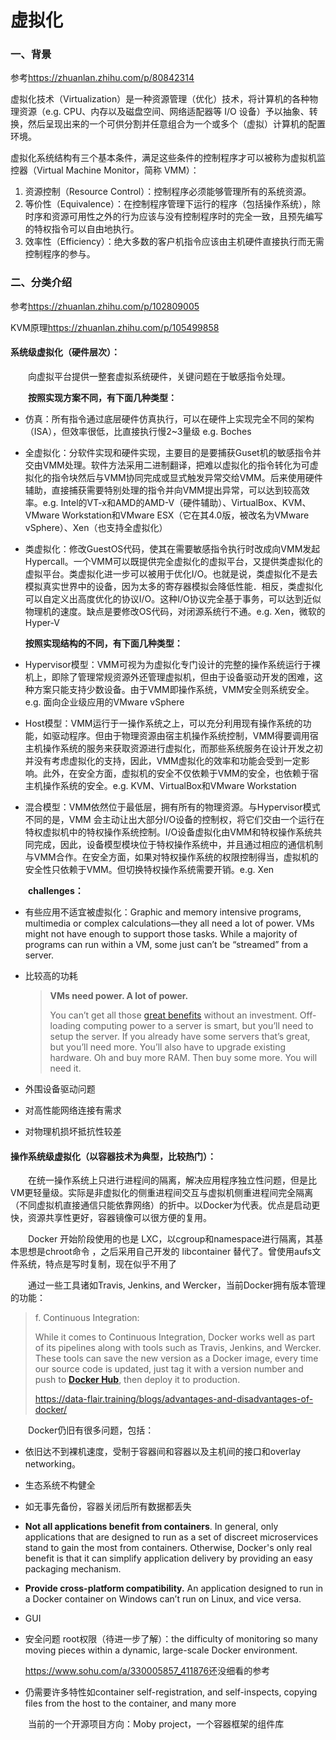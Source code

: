 # 虚拟化

### 一、背景

参考<https://zhuanlan.zhihu.com/p/80842314>

​		虚拟化技术（Virtualization）是一种资源管理（优化）技术，将计算机的各种物理资源（e.g. CPU、内存以及磁盘空间、网络适配器等 I/O 设备）予以抽象、转换，然后呈现出来的一个可供分割并任意组合为一个或多个（虚拟）计算机的配置环境。

​        虚拟化系统结构有三个基本条件，满足这些条件的控制程序才可以被称为虚拟机监控器（Virtual Machine Monitor，简称 VMM）：

  1. 资源控制（Resource Control）：控制程序必须能够管理所有的系统资源。
  2. 等价性（Equivalence）：在控制程序管理下运行的程序（包括操作系统），除时序和资源可用性之外的行为应该与没有控制程序时的完全一致，且预先编写的特权指令可以自由地执行。
  3. 效率性（Efficiency）：绝大多数的客户机指令应该由主机硬件直接执行而无需控制程序的参与。



### 二、分类介绍

参考<https://zhuanlan.zhihu.com/p/102809005>

KVM原理<https://zhuanlan.zhihu.com/p/105499858>

#### 系统级虚拟化（硬件层次）：

&emsp;&emsp;向虚拟平台提供一整套虚拟系统硬件，关键问题在于敏感指令处理。



&emsp;&emsp;**按照实现方案不同，有下面几种类型：**

- 仿真：所有指令通过底层硬件仿真执行，可以在硬件上实现完全不同的架构（ISA），但效率很低，比直接执行慢2~3量级 e.g. Boches

- 全虚拟化：分软件实现和硬件实现，主要目的是要捕获Guset机的敏感指令并交由VMM处理。软件方法采用二进制翻译，把难以虚拟化的指令转化为可虚拟化的指令块然后与VMM协同完成或显式触发异常交给VMM。后来使用硬件辅助，直接捕获需要特别处理的指令并向VMM提出异常，可以达到较高效率。e.g. Intel的VT-x和AMD的AMD-V（硬件辅助）、VirtualBox、KVM、VMware Workstation和VMware ESX（它在其4.0版，被改名为VMware vSphere）、Xen（也支持全虚拟化）

- 类虚拟化：修改GuestOS代码，使其在需要敏感指令执行时改成向VMM发起Hypercall。一个VMM可以既提供完全虚拟化的虚拟平台，又提供类虚拟化的虚拟平台。类虚拟化进一步可以被用于优化I/O。也就是说，类虚拟化不是去模拟真实世界中的设备，因为太多的寄存器模拟会降低性能．相反，类虚拟化可以自定义出高度优化的协议I/O。这种I/O协议完全基于事务，可以达到近似物理机的速度。缺点是要修改OS代码，对闭源系统行不通。e.g. Xen，微软的Hyper-V

  

  **按照实现结构的不同，有下面几种类型：**

- Hypervisor模型：VMM可视为为虚拟化专门设计的完整的操作系统运行于裸机上，即除了管理常规资源外还管理虚拟机，但由于设备驱动开发的困难，这种方案只能支持少数设备。由于VMM即操作系统，VMM安全则系统安全。e.g. 面向企业级应用的VMware vSphere

- Host模型：VMM运行于一操作系统之上，可以充分利用现有操作系统的功能，如驱动程序。但由于物理资源由宿主机操作系统控制，VMM得要调用宿主机操作系统的服务来获取资源进行虚拟化，而那些系统服务在设计开发之初并没有考虑虚拟化的支持，因此，VMM虚拟化的效率和功能会受到一定影响。此外，在安全方面，虚拟机的安全不仅依赖于VMM的安全，也依赖于宿主机操作系统的安全。e.g. KVM、VirtualBox和VMware Workstation

- 混合模型：VMM依然位于最低层，拥有所有的物理资源。与Hypervisor模式不同的是，VMM 会主动让出大部分I/O设备的控制权，将它们交由一个运行在特权虚拟机中的特权操作系统控制。I/O设备虚拟化由VMM和特权操作系统共同完成，因此，设备模型模块位于特权操作系统中，并且通过相应的通信机制与VMM合作。在安全方面，如果对特权操作系统的权限控制得当，虚拟机的安全性只依赖于VMM。但切换特权操作系统需要开销。e.g. Xen



&emsp;&emsp;**challenges：**

- 有些应用不适宜被虚拟化：Graphic and memory intensive programs, multimedia or complex calculations—they all need a lot of power. VMs might not have enough to support those tasks. While a majority of programs can run within a VM, some just can’t be “streamed” from a server.

- 比较高的功耗

  >**VMs need power. A lot of power.**
  >
  >You can’t get all those [great benefits](https://www.faronics.com/news/blog/the-benefits-of-virtualization) without an investment. Off-loading computing power to a server is smart, but you’ll need to setup the server. If you already have some servers that’s great, but you’ll need more. You’ll also have to upgrade existing hardware. Oh and buy more RAM. Then buy some more. You will need it.

- 外围设备驱动问题

- 对高性能网络连接有需求

- 对物理机损坏抵抗性较差


#### 操作系统级虚拟化（以容器技术为典型，比较热门）：

&emsp;&emsp;在统一操作系统上只进行进程间的隔离，解决应用程序独立性问题，但是比VM更轻量级。实际是非虚拟化的侧重进程间交互与虚拟机侧重进程间完全隔离（不同虚拟机直接通信只能依靠网络）的折中。以Docker为代表。优点是启动更快，资源共享性更好，容器镜像可以很方便的复用。

&emsp;&emsp;Docker 开始阶段使用的也是 LXC，以cgroup和namespace进行隔离，其基本思想是chroot命令 ，之后采用自己开发的 libcontainer 替代了。曾使用aufs文件系统，特点是写时复制，现在似乎不用了

&emsp;&emsp;通过一些工具诸如Travis, Jenkins, and Wercker，当前Docker拥有版本管理的功能：

>f. Continuous Integration:
>
>While it comes to Continuous Integration, Docker works well as part of its pipelines along with tools such as Travis, Jenkins, and Wercker. These tools can save the new version as a Docker image, every time our source code is updated, just tag it with a version number and push to **[Docker Hub](https://data-flair.training/blogs/docker-hub/)**, then deploy it to production.
>
><https://data-flair.training/blogs/advantages-and-disadvantages-of-docker/>

&emsp;&emsp;Docker仍旧有很多问题，包括：

- 依旧达不到裸机速度，受制于容器间和容器以及主机间的接口和overlay networking。

- 生态系统不构健全

- 如无事先备份，容器关闭后所有数据都丢失

- **Not all applications benefit from containers**. In general, only applications that are designed to run as a set of discreet microservices stand to gain the most from containers. Otherwise, Docker's only real benefit is that it can simplify application delivery by providing an easy packaging mechanism.

- **Provide cross-platform compatibility.** An application designed to run in a Docker container on Windows can’t run on Linux, and vice versa.

- GUI

- 安全问题 root权限（待进一步了解）：the difficulty of monitoring so many moving pieces within a dynamic, large-scale Docker environment.

  <https://www.sohu.com/a/330005857_411876>还没细看的参考

- 仍需要许多特性如container self-registration, and self-inspects, copying files from the host to the container, and many more

&emsp;&emsp;当前的一个开源项目方向：Moby project，一个容器框架的组件库
